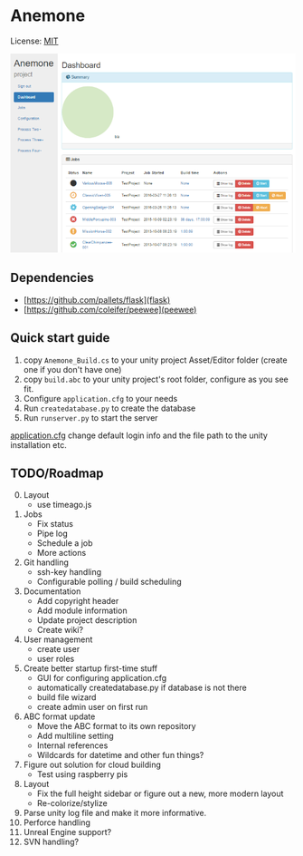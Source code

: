 # Anemone
License: [MIT](LICENSE)

![alt text](https://raw.githubusercontent.com/Winnak/Anemone/master/screenshots/Screenshot_1.png "WIP")


## Dependencies
* [https://github.com/pallets/flask](flask)
* [https://github.com/coleifer/peewee](peewee)


## Quick start guide
1. copy `Anemone_Build.cs` to your unity project Asset/Editor folder (create one if you don't have one)
2. copy `build.abc` to your unity project's root folder, configure as you see fit.
3. Configure `application.cfg` to your needs
4. Run `createdatabase.py` to create the database
5. Run `runserver.py` to start the server

[application.cfg](application.cfg) change default login info and the file path to the unity installation etc.


## TODO/Roadmap
0. Layout
    * use timeago.js
1. Jobs
    * Fix status
    * Pipe log
    * Schedule a job
    * More actions
2. Git handling
    * ssh-key handling
    * Configurable polling / build scheduling
3. Documentation
    * Add copyright header
    * Add module information
    * Update project description
    * Create wiki?
4. User management
    * create user
    * user roles
5. Create better startup first-time stuff
    * GUI for configuring application.cfg
    * automatically createdatabase.py if database is not there
    * build file wizard
    * create admin user on first run
6. ABC format update
    * Move the ABC format to its own repository
    * Add multiline setting
    * Internal references
    * Wildcards for datetime and other fun things?
7. Figure out solution for cloud building
    * Test using raspberry pis
8. Layout
    * Fix the full height sidebar or figure out a new, more modern layout
    * Re-colorize/stylize
9. Parse unity log file and make it more informative.
10. Perforce handling
11. Unreal Engine support?
12. SVN handling?

